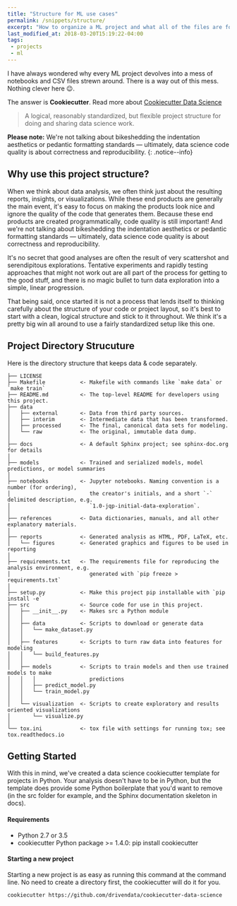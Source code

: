 ```yaml
---
title: "Structure for ML use cases"
permalink: /snippets/structure/
excerpt: "How to organize a ML project and what all of the files are for."
last_modified_at: 2018-03-20T15:19:22-04:00
tags:
 - projects
 - ml
---
```


I have always wondered why every ML project devolves into a mess of notebooks and CSV files strewn around. There is a way out of this mess. Nothing clever here :wink:. 

The answer is **Cookiecutter**. Read more about [Cookiecutter Data Science](https://drivendata.github.io/cookiecutter-data-science/)

>A logical, reasonably standardized, but flexible project structure for doing and sharing data science work.

**Please note:** We're not talking about bikeshedding the indentation aesthetics or pedantic formatting standards — ultimately, data science code quality is about correctness and reproducibility.
{: .notice--info}

## Why use this project structure? 

When we think about data analysis, we often think just about the resulting reports, insights, or visualizations. While these end products are generally the main event, it's easy to focus on making the products look nice and ignore the quality of the code that generates them. Because these end products are created programmatically, code quality is still important! And we're not talking about bikeshedding the indentation aesthetics or pedantic formatting standards — ultimately, data science code quality is about correctness and reproducibility.

It's no secret that good analyses are often the result of very scattershot and serendipitous explorations. Tentative experiments and rapidly testing approaches that might not work out are all part of the process for getting to the good stuff, and there is no magic bullet to turn data exploration into a simple, linear progression.

That being said, once started it is not a process that lends itself to thinking carefully about the structure of your code or project layout, so it's best to start with a clean, logical structure and stick to it throughout. We think it's a pretty big win all around to use a fairly standardized setup like this one.

## Project Directory Strucuture

Here is the directory structure that keeps data & code separately.

```nohighlight
├── LICENSE
├── Makefile           <- Makefile with commands like `make data` or `make train`
├── README.md          <- The top-level README for developers using this project.
├── data
│   ├── external       <- Data from third party sources.
│   ├── interim        <- Intermediate data that has been transformed.
│   ├── processed      <- The final, canonical data sets for modeling.
│   └── raw            <- The original, immutable data dump.
│
├── docs               <- A default Sphinx project; see sphinx-doc.org for details
│
├── models             <- Trained and serialized models, model predictions, or model summaries
│
├── notebooks          <- Jupyter notebooks. Naming convention is a number (for ordering),
│                         the creator's initials, and a short `-` delimited description, e.g.
│                         `1.0-jqp-initial-data-exploration`.
│
├── references         <- Data dictionaries, manuals, and all other explanatory materials.
│
├── reports            <- Generated analysis as HTML, PDF, LaTeX, etc.
│   └── figures        <- Generated graphics and figures to be used in reporting
│
├── requirements.txt   <- The requirements file for reproducing the analysis environment, e.g.
│                         generated with `pip freeze > requirements.txt`
│
├── setup.py           <- Make this project pip installable with `pip install -e`
├── src                <- Source code for use in this project.
│   ├── __init__.py    <- Makes src a Python module
│   │
│   ├── data           <- Scripts to download or generate data
│   │   └── make_dataset.py
│   │
│   ├── features       <- Scripts to turn raw data into features for modeling
│   │   └── build_features.py
│   │
│   ├── models         <- Scripts to train models and then use trained models to make
│   │   │                 predictions
│   │   ├── predict_model.py
│   │   └── train_model.py
│   │
│   └── visualization  <- Scripts to create exploratory and results oriented visualizations
│       └── visualize.py
│
└── tox.ini            <- tox file with settings for running tox; see tox.readthedocs.io
```

## Getting Started

With this in mind, we've created a data science cookiecutter template for projects in Python. Your analysis doesn't have to be in Python, but the template does provide some Python boilerplate that you'd want to remove (in the src folder for example, and the Sphinx documentation skeleton in docs).

#### Requirements

* Python 2.7 or 3.5
* cookiecutter Python package >= 1.4.0: pip install cookiecutter

#### Starting a new project

Starting a new project is as easy as running this command at the command line. No need to create a directory first, the cookiecutter will do it for you.

```bash
cookiecutter https://github.com/drivendata/cookiecutter-data-science
```
